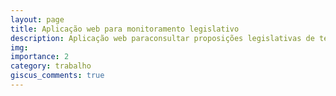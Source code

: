 ```yaml
---
layout: page
title: Aplicação web para monitoramento legislativo
description: Aplicação web paraconsultar proposições legislativas de temas específicos que tiveram tramitação nos últimos 60 dias na Câmara dos Deputados e nos últimos 30 dias na Câmara dos Deputados Senado Federal.
img: 
importance: 2
category: trabalho
giscus_comments: true
---
```

